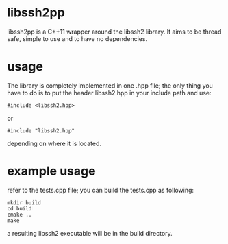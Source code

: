 libssh2pp
=========

libssh2pp is a C++11 wrapper around the libssh2 library. It aims to be thread safe, simple to use and to have no dependencies.

usage
=====
The library is completely implemented in one .hpp file; the only thing you have to do is to put the header libssh2.hpp in your include path and use:
```
#include <libssh2.hpp>
```
or
```
#include "libssh2.hpp"
```
depending on where it is located.

example usage
=============
refer to the tests.cpp file; you can build the tests.cpp as following:
```
mkdir build
cd build
cmake ..
make
```

a resulting libssh2 executable will be in the build directory.
